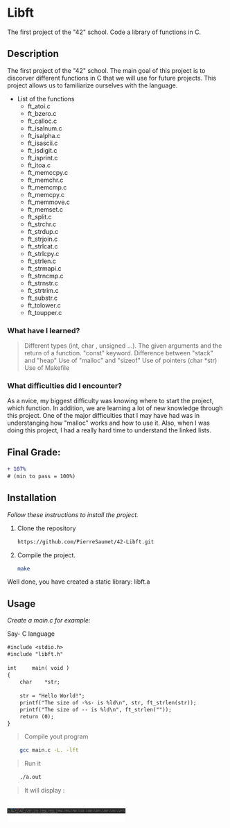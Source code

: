 # Libft
The first project of the "42" school. Code a library of functions in C.

## Description
The first project of the "42" school.
The main goal of this project is to discorver different functions in C that we will use for future projects.
This project allows us to familiarize ourselves with the language.

*	List of the functions
	-	ft_atoi.c
	-	ft_bzero.c
	-	ft_calloc.c
	-	ft_isalnum.c
	-	ft_isalpha.c
	-	ft_isascii.c
	-	ft_isdigit.c
	-	ft_isprint.c
	-	ft_itoa.c
	-	ft_memccpy.c
	-	ft_memchr.c
	-	ft_memcmp.c
	-	ft_memcpy.c
	-	ft_memmove.c
	-	ft_memset.c
	-	ft_split.c
	-	ft_strchr.c
	-	ft_strdup.c
	-	ft_strjoin.c
	-	ft_strlcat.c
	-	ft_strlcpy.c
	-	ft_strlen.c
	-	ft_strmapi.c
	-	ft_strncmp.c
	-	ft_strnstr.c
	-	ft_strtrim.c
	-	ft_substr.c
	-	ft_tolower.c
	-	ft_toupper.c

###	What have I learned?
>Different types (int, char , unsigned ...).
>The given arguments and the return of a function.
>"const" keyword.
>Difference between "stack" and "heap"
>Use of "malloc" and "sizeof"
>Use of pointers (char *str)
>Use of Makefile

### What difficulties did I encounter?
As a nvice, my biggest difficulty was knowing where to start the project, which function.
In addition, we are learning a lot of new knowledge through this project.
One of the major difficulties that I may have had was in understanging how "malloc" works and how to use it.
Also, when I was doing this project, I had a really hard time to understand the linked lists.

## Final Grade: 
```diff
+ 107%
# (min to pass = 100%)
```

## Installation
_Follow these instructions to install the project._

1.	Clone the repository
	```sh
	https://github.com/PierreSaumet/42-Libft.git
	```
2.	Compile the project.
	```sh
	make
	```

Well done, you have created a static library: libft.a

## Usage
_Create a main.c for example:_

Say- C language
```
#include <stdio.h>
#include "libft.h"

int		main( void )
{
	char	*str;

	str = "Hello World!";
	printf("The size of -%s- is %ld\n", str, ft_strlen(str));
	printf("The size of -- is %ld\n", ft_strlen(""));
	return (0);
}
```

>	Compile yout program
```sh
	gcc main.c -L. -lft
```

>	Run it
```sh
	./a.out
```

> It will display :


![](libft_gif.gif)

